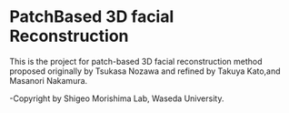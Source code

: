 # PatchBased 3D facial Reconstruction 
This is the project for patch-based 3D facial reconstruction method proposed originally by Tsukasa Nozawa and refined by Takuya Kato,and Masanori Nakamura.

-Copyright by Shigeo Morishima Lab, Waseda University.
